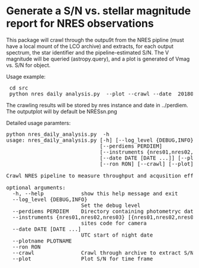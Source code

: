 # Generate a S/N vs. stellar magnitude report for NRES observations

This package will crawl through the outpu9t from the NRES pipline 
(must have a local mount of the LCO archive) and extracts, for each output
 spectrum, the star identifier and the pipeline-estimated S/N. The V magnitude will
be queried (astropy.query), and a plot is generated of Vmag vs. S/N for object.
  
  
Usage example:
 
<pre>
 cd src
 python nres_daily_analysis.py  --plot --crawl --date  20180109
</pre>


The crawling results will be stored by nres instance and date in ../perdiem. The outputplot will by default be NRESsn.png



Detailed usage paramters:

<pre>
python nres_daily_analysis.py  -h
usage: nres_daily_analysis.py [-h] [--log_level {DEBUG,INFO}]
                              [--perdiems PERDIEM]
                              [--instruments {nres01,nres02,nres03} [{nres01,nres02,nres03} ...]]
                              [--date DATE [DATE ...]] [--plotname PLOTNAME]
                              [--ron RON] [--crawl] [--plot]

Crawl NRES pipeline to measure throughput and acqusition efficiency.

optional arguments:
  -h, --help            show this help message and exit
  --log_level {DEBUG,INFO}
                        Set the debug level
  --perdiems PERDIEM    Directory containing photometryc databases
  --instruments {nres01,nres02,nres03} [{nres01,nres02,nres03} ...]
                        sites code for camera
  --date DATE [DATE ...]
                        UTC start of night date
  --plotname PLOTNAME
  --ron RON
  --crawl               Crawl through archive to extract S/N
  --plot                Plot S/N for time frame
</pre>